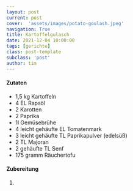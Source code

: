 ```yaml
---
layout: post
current: post
cover:  'assets/images/potato-goulash.jpeg'
navigation: True
title: Kartoffelgulasch
date: 2021-12-04 10:00:00
tags: [gerichte]
class: post-template
subclass: 'post'
author: tim
---
```


#### Zutaten
  * 1,5 kg Kartoffeln
  * 4 EL Rapsöl
  * 2 Karotten
  * 2 Paprika
  * 1l Gemüsebrühe
  * 4 leicht gehäufte EL Tomatenmark
  * 3 leicht gehäufte TL Paprikapulver (edelsüß)
  * 2 TL Majoran
  * 2 gehäufte TL Senf
  * 175 gramm Räuchertofu



#### Zubereitung

1.
